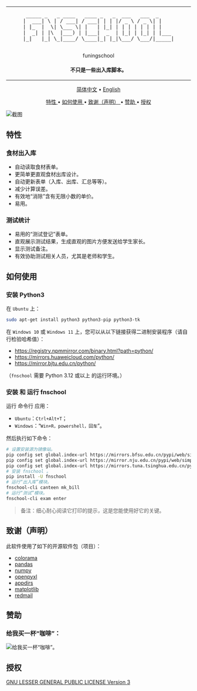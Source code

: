 
<hr/>
<div align="center">
    <pre>
 _____ _   _ ____   ____ _   _  ___   ___  _     
|  ___| \ | / ___| / ___| | | |/ _ \ / _ \| |    
| |_  |  \| \___ \| |   | |_| | | | | | | | |    
|  _| | |\  |___) | |___|  _  | |_| | |_| | |___ 
|_|   |_| \_|____/ \____|_| |_|\___/ \___/|_____|
    </pre>
</div>
<p align="center">
    funingschool
</p>
<h4 align="center">
    不只是一些出入库脚本。
</h4>
<hr/>
<p align="center">
    <a href="https://gitee.com/larryw3i/funingschool/blob/master/Documentation/README/zh_CN.md">简体中文</a> •
    <a href="https://github.com/larryw3i/funingschool/blob/master/README.md">English</a>
</p>

<p align="center">
    <a href="#key-features">
        特性
    </a>
    •
    <a href="#how-to-use">
        如何使用
    </a>
    •
    <a href="#credits">
        致谢（声明）
    </a>
    •
    <a href="#support">
        赞助
    </a>
    •
    <a href="#license">
        授权
    </a>
</p>

![截图](https://gitee.com/larryw3i/funingschool/raw/master/Documentation/images/9432e132-f8cd-11ee-8ee6-f37309efa64b.png)

<h2 id="key-features">
    特性
</h2>

<h3>
    食材出入库
</h3>

* 自动读取食材表单。
* 更简单更直观食材出库设计。
* 自动更新表单（入库、出库、汇总等等）。
* 减少计算误差。
* 有效地“消除”含有无限小数的单价。
* 易用。

<h3>
    测试统计
</h3>

* 易用的“测试登记”表单。
* 直观展示测试结果，生成直观的图片方便发送给学生家长。
* 显示测试备注。
* 有效协助测试相关人员，尤其是老师和学生。

<h2 id="how-to-use">
    如何使用
</h2>

<h3>
    安装 Python3
</h3>
<p>

在 `Ubuntu` 上：

```bash
sudo apt-get install python3 python3-pip python3-tk
```  
在 `Windows 10` 或 `Windows 11` 上，您可以从以下链接获得二进制安装程序（请自行检验哈希值）：  
* https://registry.npmmirror.com/binary.html?path=python/  
* https://mirrors.huaweicloud.com/python/  
* https://mirror.bjtu.edu.cn/python/  

（`fnschool` 需要 Python 3.12 或以上 的运行环境。）
</p>

<h3>
    安装 和 运行 fnschool 
</h3>

<p>

运行 命令行 应用：
* `Ubuntu`：`Ctrl+Alt+T`；  
* `Windows`：“`Win+R，powershell，回车`”。  

然后执行如下命令：

</p>

```bash
# 设置安装源为镜像站。
pip config set global.index-url https://mirrors.bfsu.edu.cn/pypi/web/simple # 或
pip config set global.index-url https://mirror.nju.edu.cn/pypi/web/simple # 或
pip config set global.index-url https://mirrors.tuna.tsinghua.edu.cn/pypi/web/simple
# 安装 fnschool 。
pip install -U fnschool
# 运行“出入库”模块。
fnschool-cli canteen mk_bill
# 运行“测试”模块。
fnschool-cli exam enter
```

>备注：细心耐心阅读它打印的提示，这是您能使用好它的关键。

<h2 id="credits">
    致谢（声明）
</h2>
<p>
    此软件使用了如下的开源软件包（项目）：
    <ul>
        <li><a href="https://github.com/tartley/colorama">colorama</a></li>
        <li><a href="https://pandas.pydata.org/">pandas</a></li>
        <li><a href="https://numpy.org/">numpy</a></li>
        <li><a href="https://openpyxl.readthedocs.io/">openpyxl</a></li>
        <li><a href="http://github.com/ActiveState/appdirs">appdirs</a></li>
        <li><a href="https://matplotlib.org/">matplotlib</a></li>
        <li><a href="https://github.com/Miksus/red-mail">redmail</a></li>
    </ul>
</p>

<h2 id="support">
    赞助
</h2>
<h3>
    给我买一杯“咖啡”：
</h3>  

![给我买一杯“咖啡”。](https://gitee.com/larryw3i/funingschool/raw/master/Documentation/images/5ec0296a-8a3b-11ef-8e0b-efbca71f7f1a.png)

<h2 id="license">
    授权
</h2>

<a href="https://gitee.com/larryw3i/funingschool/blob/master/LICENSE">
    GNU LESSER GENERAL PUBLIC LICENSE Version 3
</a>
